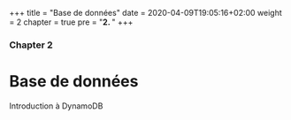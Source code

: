 +++
title = "Base de données"
date = 2020-04-09T19:05:16+02:00
weight = 2
chapter = true
pre = "<b>2. </b>"
+++

### Chapter 2

# Base de données

Introduction à DynamoDB